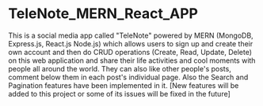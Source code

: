 # TeleNote_MERN_React_APP
This is a social media app called "TeleNote" powered by MERN (MongoDB, Express.js, React.js Node.js) which allows users to sign up and create their own account and then do CRUD operations (Create, Read, Update, Delete) on this web application and share their life activities and cool moments with people all around the world.
They can also like other people's posts, comment below them in each post's individual page. Also the Search and Pagination features have been implemented in it.
[New features will be added to this project or some of its issues will be fixed in the future]
